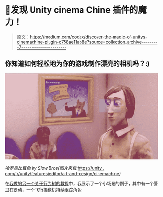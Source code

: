 # 🎥发现 Unity cinema Chine 插件的魔力！

> 原文：<https://medium.com/codex/discover-the-magic-of-unitys-cinemachine-plugin-c758ae11ab8e?source=collection_archive---------7----------------------->

## 你知道如何轻松地为你的游戏制作漂亮的相机吗？:)

![](img/d84921c2bb7c36dacf3e884211d1d873.png)

*哈罗德比目鱼 by Slow Bros(图片来自:*[https://unity . com/fr/unity/features/editor/art-and-design/cinemachine](https://unity.com/fr/unity/features/editor/art-and-design/cinemachine)*)*

在[我做的另一个关于行为树的教程](/geekculture/how-to-create-a-simple-behaviour-tree-in-unity-c-3964c84c060e)中，我展示了一个小场景的例子，其中有一个警卫在走动，一个飞行摄像机持续跟踪角色:
